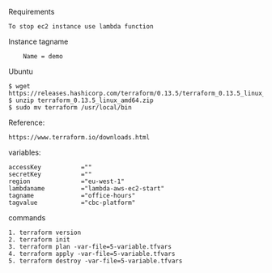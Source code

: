 Requirements

    To stop ec2 instance use lambda function

Instance tagname

        Name = demo

Ubuntu

    $ wget https://releases.hashicorp.com/terraform/0.13.5/terraform_0.13.5_linux_amd64.zip
    $ unzip terraform_0.13.5_linux_amd64.zip
    $ sudo mv terraform /usr/local/bin

Reference:

    https://www.terraform.io/downloads.html

variables:

    accessKey           =""
    secretKey           =""
    region              ="eu-west-1"
    lambdaname          ="lambda-aws-ec2-start"
    tagname             ="office-hours"
    tagvalue            ="cbc-platform"

commands

    1. terraform version
    2. terraform init
    3. terraform plan -var-file=5-variable.tfvars
    4. terraform apply -var-file=5-variable.tfvars
    5. terraform destroy -var-file=5-variable.tfvars


